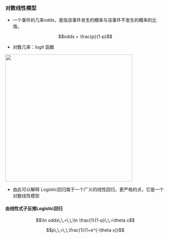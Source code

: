 ### 对数线性模型
- 一个事件的几率odds，是指该事件发生的概率与该事件不发生的概率的比值。

$$odds = \frac{p}{1-p}$$


- 对数几率：logit 函数
<img src="https://note.youdao.com/yws/api/personal/file/WEB8e7612108b4d30286fc32c47a3f5449e?method=download&shareKey=b1b1218f09ae37ba6e02d67d61f288f1" width =400>

- 由此可以解释 Logistic回归属于一个广义的线性回归，更严格的点，它是一个对数线性模型

#### 由线性式子反推Logistic回归

$$\ln odds\,\,=\,\,\ln \frac{1}{1-p}\,\,=\theta x$$

$$p\,\,=\,\,\frac{1}{1+e^{-\theta x}}$$


